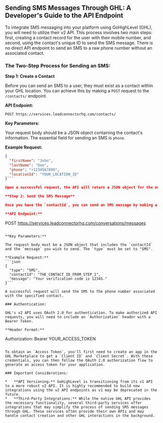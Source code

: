 ## Sending SMS Messages Through GHL: A Developer's Guide to the API Endpoint

To integrate SMS messaging into your platform using GoHighLevel (GHL), you will need to utilize their v2 API. This process involves two main steps: first, creating a contact record for the user with their mobile number, and second, using the contact's unique ID to send the SMS message. There is no direct API endpoint to send an SMS to a raw phone number without an associated contact.

### The Two-Step Process for Sending an SMS:

**Step 1: Create a Contact**

Before you can send an SMS to a user, they must exist as a contact within your GHL location. You can achieve this by making a `POST` request to the `/contacts/` endpoint.

**API Endpoint:**
```
POST https://services.leadconnectorhq.com/contacts/
```

**Key Parameters:**

Your request body should be a JSON object containing the contact's information. The essential field for sending an SMS is `phone`.

**Example Request:**
```json
{
  "firstName": "John",
  "lastName": "Doe",
  "phone": "+1234567890",
  "locationId": "YOUR_LOCATION_ID"
}```

Upon a successful request, the API will return a JSON object for the newly created contact, which will include the crucial `id` (the `contactId`).

**Step 2: Send the SMS Message**

Once you have the `contactId`, you can send an SMS message by making a `POST` request to the `/conversations/messages` endpoint.

**API Endpoint:**
```
POST https://services.leadconnectorhq.com/conversations/messages
```

**Key Parameters:**

The request body must be a JSON object that includes the `contactId` and the `message` you wish to send. The `type` must be set to "SMS".

**Example Request:**
```json
{
  "type": "SMS",
  "contactId": "THE_CONTACT_ID_FROM_STEP_1",
  "message": "Your verification code is 12345."
}```

A successful request will send the SMS to the phone number associated with the specified contact.

### Authentication:

GHL's v2 API uses OAuth 2.0 for authentication. To make authorized API requests, you will need to include an `Authorization` header with a Bearer Token.

**Header Format:**
```
Authorization: Bearer YOUR_ACCESS_TOKEN
```

To obtain an `Access Token`, you'll first need to create an app in the GHL Marketplace to get a `Client ID` and `Client Secret`. With these credentials, you can then follow the OAuth 2.0 authorization flow to generate an access token for your application.

### Important Considerations:

*   **API Versioning:** GoHighLevel is transitioning from its v1 API to a more robust v2 API. It is highly recommended to build new integrations using the v2 API endpoints as v1 may be deprecated in the future.
*   **Third-Party Integrations:** While the native GHL API provides the necessary functionality, several third-party services offer integrations that may simplify the process of sending SMS messages through GHL. These services often provide their own APIs and may handle contact creation and other GHL interactions in the background.